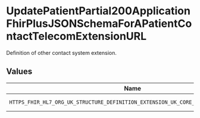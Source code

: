 # UpdatePatientPartial200ApplicationFhirPlusJSONSchemaForAPatientContactTelecomExtensionURL

Definition of other contact system extension.


## Values

| Name                                                                                | Value                                                                               |
| ----------------------------------------------------------------------------------- | ----------------------------------------------------------------------------------- |
| `HTTPS_FHIR_HL7_ORG_UK_STRUCTURE_DEFINITION_EXTENSION_UK_CORE_OTHER_CONTACT_SYSTEM` | https://fhir.hl7.org.uk/StructureDefinition/Extension-UKCore-OtherContactSystem     |